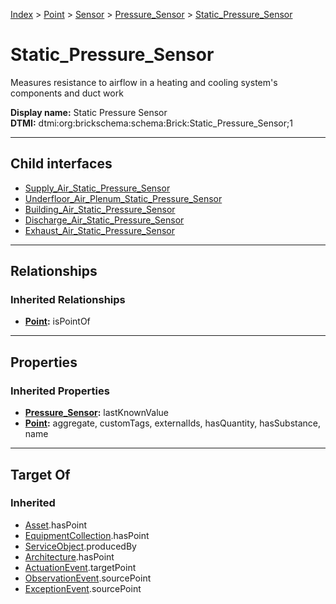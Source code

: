 [Index](../../../../index.md) > [Point](../../../Point.md) > [Sensor](../../Sensor.md) > [Pressure_Sensor](../Pressure_Sensor.md) > [Static_Pressure_Sensor](#)
# Static_Pressure_Sensor

Measures resistance to airflow in a heating and cooling system's components and duct work


**Display name:** Static Pressure Sensor<br />
**DTMI:** dtmi:org:brickschema:schema:Brick:Static_Pressure_Sensor;1

---

## Child interfaces
* [Supply_Air_Static_Pressure_Sensor](Supply_Air_Static_Pressure_Sensor.md)
* [Underfloor_Air_Plenum_Static_Pressure_Sensor](Underfloor_Air_Plenum_Static_Pressure_Sensor.md)
* [Building_Air_Static_Pressure_Sensor](Building_Air_Static_Pressure_Sensor.md)
* [Discharge_Air_Static_Pressure_Sensor](Discharge_Air_Static_Pressure_Sensor.md)
* [Exhaust_Air_Static_Pressure_Sensor](Exhaust_Air_Static_Pressure_Sensor/Exhaust_Air_Static_Pressure_Sensor.md)

---

## Relationships

### Inherited Relationships
* **[Point](../../../Point.md):** isPointOf

---

## Properties

### Inherited Properties
* **[Pressure_Sensor](../Pressure_Sensor.md):** lastKnownValue
* **[Point](../../../Point.md):** aggregate, customTags, externalIds, hasQuantity, hasSubstance, name

---

## Target Of
### Inherited
* [Asset](../../../../Asset/Asset.md).hasPoint
* [EquipmentCollection](../../../../Collection/EquipmentCollection.md).hasPoint
* [ServiceObject](../../../../Information/ServiceObject/ServiceObject.md).producedBy
* [Architecture](../../../../Space/Architecture/Architecture.md).hasPoint
* [ActuationEvent](../../../../Event/PointEvent/ActuationEvent.md).targetPoint
* [ObservationEvent](../../../../Event/PointEvent/ObservationEvent.md).sourcePoint
* [ExceptionEvent](../../../../Event/PointEvent/ExceptionEvent.md).sourcePoint
